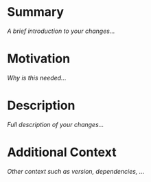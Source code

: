# Summary

_A brief introduction to your changes..._

# Motivation

_Why is this needed..._

# Description

_Full description of your changes..._

# Additional Context

_Other context such as version, dependencies, ..._
